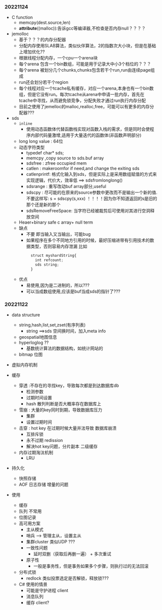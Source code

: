 ### 20221124
- C function
  - memcpy(dest.source,len)
  - __attribute__((malloc)):告诉gcc等编译器,不检查是否内存null？？？？
- jemolloc
  - 基于？？？的内存分配器
  - 分配内存使用SLAB算法，类似伙伴算法，2的指数次大小块，但是在基础上增加优化??
  - 根据线程分配内存，一个cpu一个arena块
  - 每个arena 包含一个bin数组，可能是用于记录大中小3个档位的？？？
  - 每个arena 被划分几个chunks,chunks包含若干个run,run由连续page组成
  - run还会划分若干个region
  - 每个线程对应一个tcache私有缓存，对应一个arena,本身也有一个bin数组，但是它没有run。每次tcache从arena中申请一批内存，首先在tcache中寻找，从而避免锁竞争，分配失败才通过run执行内存分配
  - 目前之使用了jemelloc的malloc,realloc,free，可能可以有更多的内存分配器???
- sds
  - ``inline``
    - 使用动态函数体代替函数栈实现对函数入栈的需求，但是同时会使程序内部代码量激增,适用于大量迭代的函数体(非函数声明部分)
  - long long value : 64位
  - 动态字符类型
    - typedef char* sds;
    - memcpy ,copy source to sds.buf array
    - sdsfree : zfree occupied mem
    - catlen : makeroomfor if need,and change the exiting sds
    - catlenprintf: 格式化输入到sds，但是实际上是采用数组赋值的方式来实现逻辑，代价大，效率低 ==> sdsfromlonglong() 
    - sdsrange : 重写改动buf array部分,useful 
    - sdscpy : 尽可能的在原来的source参数中更改而不是输出一个新的值. 不要这样写:  s = sdscpy(s,xxx) ！！！！因为你不知道返回的s是旧的那个还是新的那个
    - sdsRemoveFreeSpace: 当字符已经被裁剪后可使用对其进行空洞释放空间
  - Heaer+binary safe c array+ null term
  - 缺点
    - 不要 即当输入又当输出，可能bug
    - 如果程序在多个不同地方引用的时候，最好压缩进带有引用技术的数据类型，否则容易内存泄漏
      比如 
      ```js
        struct myshardString{
          int refcount;
          sds string;
        }
      ```
  - 优点
    - 易使用,因为是二进制的，所以???
    - 可以当成数组使用,应该是buf当成sds的指针了???
### 20221122
- data structure
  - string,hash,list,set,zset(有序列表)
    - string ==>sds 空间换时间，加入meta info
  - geospatial地图信息
  - hyperloglog ??
    - 基数统计算法的数据结构，如统计网站的
  - bitmap 位图
- 虚拟内存机制
- 缓存
  - 穿透    :不存在的寻找key，导致每次都是到达数据库db
    - 检测参数
    - 过期时间设置
    - hash 散列判断是否大概率存在数据库上
  - 雪崩    : 大量的key同时到期，导致数据库压力
    - 集群
    - 设置过期时间
  - 击穿    : hot key 在过期时候大量并法导致 数据库崩溃
    - 互排斥锁
    - 永不过期 redission
    - 解决hot key问题，分片副本 二级缓存
  - 内存过期淘汰机制
    - LRU
- 持久化
  - 快照存储
  - AOF 日志存储 增量的问题

- 使用
  - 缓存
  - 队列 不常用
  - 位图记录
  - 高可用方案
    - 主从模式
    - 哨兵 --> 管理主从，设置主从
    - 集群cluster 类似UDP ???
    - 一致性问题
      - 延时双删（获取后再删一遍） + 多次重试
    - 原子性
      - 一般是事务性，但是事务如果多个步骤，则执行过的无法回滚
  - 分布式锁
    - redlock 类似投票选定是否解锁，释放锁???
  - C# 使用的情景
    - 可能是守护进程 client
    - 消息队列
    - 缓存 client? 